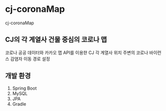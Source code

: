 # cj-coronaMap
cj-coronaMap

## CJ의 각 계열사 건물 중심의 코로나 맵 <br/>
코로나 공공 데이터와 카카오 맵 API를 이용햔 CJ 각 계열사 위치 주변의 코로나 바이런스 감염자 이동 경로 설정
## 개발 환경 <br/>
1. Spring Boot<br/>
2. MySQL <br/>
3. JPA <br/>
4. Gradle <br/>
